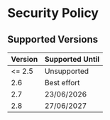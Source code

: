 # Security Policy

## Supported Versions

| Version | Supported Until |
| ------- | --------------- |
| <= 2.5  | Unsupported     |
| 2.6     | Best effort     |
| 2.7     | 23/06/2026      |
| 2.8     | 27/06/2027      |
